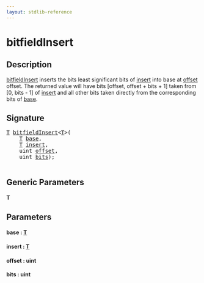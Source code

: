 ```yaml
---
layout: stdlib-reference
---
```


# bitfieldInsert

## Description

<span class='code'><a href="bitfieldinsert-8.md">bitfieldInsert</a></span> inserts the bits least significant bits of <span class='code'><a href="bitfieldinsert-8.md#decl-insert" class="code_param">insert</a></span> into base at <span class='code'><a href="bitfieldinsert-8.md#decl-offset" class="code_param">offset</a></span> offset.
The returned value will have bits [offset, offset + bits + 1] taken from [0, bits - 1] of <span class='code'><a href="bitfieldinsert-8.md#decl-insert" class="code_param">insert</a></span>
and all other bits taken directly from the corresponding bits of <span class='code'><a href="bitfieldinsert-8.md#decl-base" class="code_param">base</a></span>.




## Signature 

<pre>
<a href="bitfieldinsert-8.md#typeparam-T" class="code_type">T</a> <a href="bitfieldinsert-8.md">bitfieldInsert</a>&lt;<a href="bitfieldinsert-8.md#typeparam-T" class="code_type">T</a>&gt;(
    <a href="bitfieldinsert-8.md#typeparam-T" class="code_type">T</a> <a href="bitfieldinsert-8.md#decl-base" class="code_param">base</a>,
    <a href="bitfieldinsert-8.md#typeparam-T" class="code_type">T</a> <a href="bitfieldinsert-8.md#decl-insert" class="code_param">insert</a>,
    <span class="code_keyword">uint</span> <a href="bitfieldinsert-8.md#decl-offset" class="code_param">offset</a>,
    <span class="code_keyword">uint</span> <a href="bitfieldinsert-8.md#decl-bits" class="code_param">bits</a>);

</pre>

## Generic Parameters

####  <a id="typeparam-T"></a>T

## Parameters

####  <a id="decl-base"></a>base  : [T](bitfieldinsert-8.md#typeparam-T)
####  <a id="decl-insert"></a>insert  : [T](bitfieldinsert-8.md#typeparam-T)
####  <a id="decl-offset"></a>offset  : uint
####  <a id="decl-bits"></a>bits  : uint


<script>
// Fix .md links to .html when on ReadTheDocs
if (window.location.hostname.includes('readthedocs') || 
    window.location.hostname.includes('rtfd.io')) {
  document.addEventListener('DOMContentLoaded', function() {
    const links = document.querySelectorAll('a');
    links.forEach(link => {
      if (link.getAttribute('href') && link.getAttribute('href').endsWith('.md')) {
        link.href = link.href.replace(/\.md($|#|\?)/, '.html$1');
      }
    });
  });
}
</script>
